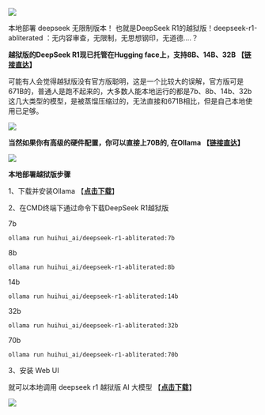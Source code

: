 ![](https://www.freedidi.com/wp-content/uploads/2025/02/2b4777e74220250206135552.webp)

本地部署 deepseek 无限制版本！ 也就是DeepSeek R1的越狱版！deepseek-r1-abliterated ：无内容审查，无限制，无思想钢印，无道德….？

**越狱版的DeepSeek R1现已托管在Hugging face上，支持8B、14B、32B 【[链接直达](https://huggingface.co/huihui-ai)】**

可能有人会觉得越狱版没有官方版聪明，这是一个比较大的误解，官方版可是671B的，普通人是跑不起来的，大多数人能本地运行的都是7b、8b、14b、32b这几大类型的模型，是被蒸馏压缩过的，无法直接和671B相比，但是自己本地使用已足够。

![](https://www.freedidi.com/wp-content/uploads/2025/02/aab8b509b720250206135757.webp)

**当然如果你有高级的硬件配置，你可以直接上70B的, 在Ollama 【[链接直达](https://ollama.com/huihui_ai/deepseek-r1-abliterated:70b)】**

![](https://www.freedidi.com/wp-content/uploads/2025/02/55d7c60d9220250206143046.webp)

**本地部署越狱版步骤**

1、下载并安装Ollama 【**[点击下载](https://ollama.com/)**】

2、在CMD终端下通过命令下载DeepSeek R1越狱版

7b

```
ollama run huihui_ai/deepseek-r1-abliterated:7b
```

8b

```
ollama run huihui_ai/deepseek-r1-abliterated:8b
```

14b

```
ollama run huihui_ai/deepseek-r1-abliterated:14b
```

32b

```
ollama run huihui_ai/deepseek-r1-abliterated:32b
```

70b

```
ollama run huihui_ai/deepseek-r1-abliterated:70b
```

3、安装 Web UI

就可以本地调用 deepseek r1 越狱版 AI 大模型 【[**点击下载**](https://chromewebstore.google.com/detail/page-assist-%E6%9C%AC%E5%9C%B0-ai-%E6%A8%A1%E5%9E%8B%E7%9A%84-web/jfgfiigpkhlkbnfnbobbkinehhfdhndo)】

![](https://www.freedidi.com/wp-content/uploads/2025/02/2892cc47e220250206141037.webp)
